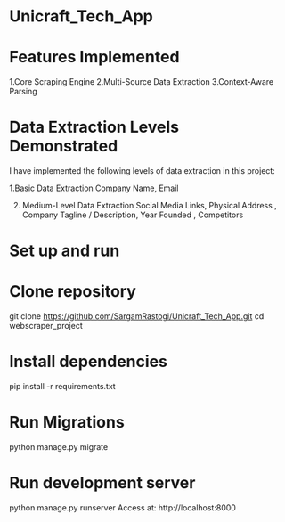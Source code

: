 # Unicraft_Tech_App

# Features Implemented
1.Core Scraping Engine
2.Multi-Source Data Extraction
3.Context-Aware Parsing

# Data Extraction Levels Demonstrated
I have implemented the following levels of data extraction in this project:

1.Basic Data Extraction
Company Name, Email

2. Medium-Level Data Extraction
Social Media Links, Physical Address , Company Tagline / Description, Year Founded , Competitors 

# Set up and run
# Clone repository
git clone https://github.com/SargamRastogi/Unicraft_Tech_App.git
cd webscraper_project

# Install dependencies
pip install -r requirements.txt

# Run Migrations 
python manage.py migrate

# Run development server
python manage.py runserver
Access at: http://localhost:8000
